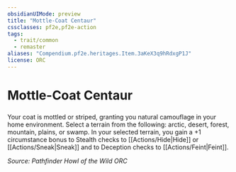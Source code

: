 ```yaml
---
obsidianUIMode: preview
title: "Mottle-Coat Centaur"
cssclasses: pf2e,pf2e-action
tags:
  - trait/common
  - remaster
aliases: "Compendium.pf2e.heritages.Item.3aKeX3q9hRdxgP1J"
license: ORC
---
```

# Mottle-Coat Centaur

### 






Your coat is mottled or striped, granting you natural camouflage in your home environment. Select a terrain from the following: arctic, desert, forest, mountain, plains, or swamp. In your selected terrain, you gain a +1 circumstance bonus to Stealth checks to [[Actions/Hide|Hide]] or [[Actions/Sneak|Sneak]] and to Deception checks to [[Actions/Feint|Feint]].

*Source: Pathfinder Howl of the Wild*
*ORC*